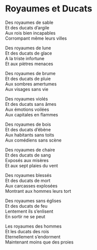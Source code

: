 # Royaumes et Ducats  
  
Des royaumes de sable   
Et des ducats d’argile  
Aux rois bien incapables  
Corrompant même leurs villes  
  
Des royaumes de lune  
Et des ducats de glace  
A la triste infortune  
Et aux piètres menaces  
  
Des royaumes de brume  
Et des ducats de pluie  
Aux sombres amertumes  
Aux visages sans vie  
  
Des royaumes violés  
Et des ducats sans âmes  
Aux émotions voilées  
Aux capitales en flammes  
  
Des royaumes de bois  
Et des ducats d’ébène  
Aux habitants sans toits  
Aux comédiens sans scène  
  
Des royaumes de chaire  
Et des ducats de sang  
Exposés aux misères  
Et aux sept plaies du vent  
  
Des royaumes blessés  
Et des ducats de mort  
Aux carcasses explosées  
Montrant aux hommes leurs tort  
  
Des royaumes sans églises  
Et des ducats de feu  
Lentement ils s’enlisent  
En sortir ne se peut  
  
Les royaumes des hommes   
Et les ducats des rois  
Eternellement s’endorment  
Maintenant moins que des proies   
